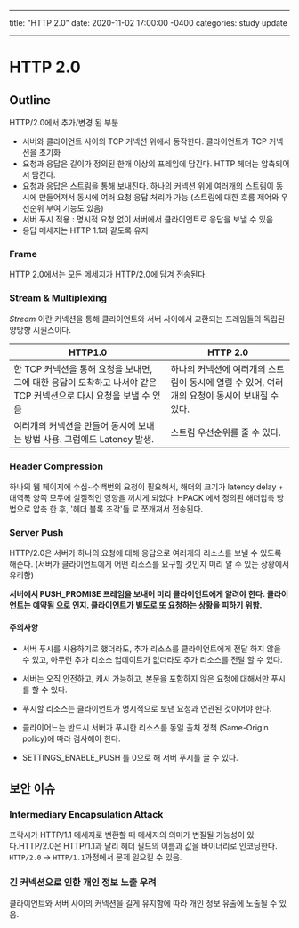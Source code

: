 ---
title: "HTTP 2.0"
date: 2020-11-02 17:00:00 -0400
categories: study update
___

# HTTP 2.0

## Outline
HTTP/2.0에서 추가/변경 된 부분
* 서버와 클라이언트 사이의 TCP 커넥션 위에서 동작한다. 클라이언트가 TCP 커넥션을 초기화
* 요청과 응답은 길이가 정의된 한개 이상의 프레임에 담긴다. HTTP 헤더는 압축되어서 담긴다.
* 요청과 응답은 스트림을 통해 보내진다. 하나의 커넥션 위에 여러개의 스트림이 동시에 만들어져서 동시에 여러 요청 응답 처리가 가능 (스트림에 대한 흐름 제어와 우선순위 부여 기능도 있음)
* 서버 푸시 적용 : 명시적 요청 없이 서버에서 클라이언트로 응답을 보낼 수 있음
* 응답 메세지는 HTTP 1.1과 같도록 유지

### Frame
HTTP 2.0에서는 모든 메세지가 HTTP/2.0에 담겨 전송된다.


### Stream & Multiplexing
*Stream* 이란 커넥션을 통해 클라이언트와 서버 사이에서 교환되는 프레임들의 독립된 양방향 시퀀스이다.

| HTTP1.0 | HTTP 2.0 |
| ----- | ----- |
| 한 TCP 커넥션을 통해 요청을 보내면, 그에 대한 응답이 도착하고 나서야 같은 TCP 커넥션으로 다시 요청을 보낼 수 있음 | 하나의 커넥션에 여러개의 스트림이 동시에 열릴 수 있어, 여러개의 요청이 동시에 보내질 수 있다. |
| 여러개의 커넥션을 만들어 동시에 보내는 방법 사용. 그럼에도 Latency 발생. | 스트림 우선순위를 줄 수 있다. |

### Header Compression

하나의 웹 페이지에 수십~수백번의 요청이 필요해서, 해더의 크기가 latency delay + 대역폭 양쪽 모두에 실질적인 영향을 끼치게 되었다.
HPACK 에서 정의된 해더압축 방법으로 압축 한 후, '헤더 블록 조각'들 로 쪼개져서 전송된다.

### Server Push

HTTP/2.0은 서버가 하나의 요청에 대해 응답으로 여러개의 리소스를 보낼 수 있도록 해준다. (서버가 클라이언트에게 어떤 리소스를 요구할 것인지 미리 알 수 있는 상황에서 유리함)

**서버에서 PUSH_PROMISE 프레임을 보내어 미리 클라이언트에게 알려야 한다. 클라이언트는 예약됨 으로 인지. 클라이언트가 별도로 또 요청하는 상황을 피하기 위함.**

#### 주의사항
* 서버 푸시를 사용하기로 했더라도, 추가 리소스를 클라이언트에게 전달 하지 않을 수 있고, 아무런 추가 리소스 업데이트가 없더라도 추가 리소스를 전달 할 수 있다.
* 서버는 오직 안전하고, 캐시 가능하고, 본문을 포함하지 않은 요청에 대해서만 푸시를 할 수 있다.
* 푸시할 리소스는 클라이언트가 명시적으로 보낸 요청과 연관된 것이어야 한다.

* 클라이어느는 반드시 서버가 푸시한 리소스를 동일 출처 정책 (Same-Origin policy)에 따라 검사해야 한다.
* SETTINGS_ENABLE_PUSH 를 0으로 해 서버 푸시를 끌 수 있다.

## 보안 이슈
### Intermediary Encapsulation Attack
프락시가 HTTP/1.1 메세지로 변환할 때 메세지의 의미가 변질될 가능성이 있다.HTTP/2.0은 HTTP/1.1과 달리 헤더 필드의 이름과 값을 바이너리로 인코딩한다.
`HTTP/2.0` -> `HTTP/1.1`과정에서 문제 일으킬 수 있음.

### 긴 커넥션으로 인한 개인 정보 노출 우려
클라이언트와 서버 사이의 커넥션을 길게 유지함에 따라 개인 정보 유출에 노출될 수 있음.
